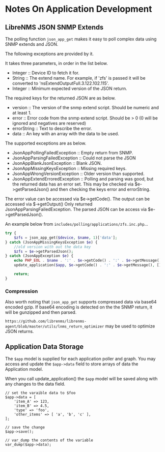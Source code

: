 # Notes On Application Development

## LibreNMS JSON SNMP Extends

The polling function `json_app_get` makes it easy to poll complex data
using SNMP extends and JSON.

The following exceptions are provided by it.

It takes three parameters, in order in the list below.

- Integer :: Device ID to fetch it for.
- String :: The extend name. For example, if 'zfs' is passed it will
  be converted to 'nsExtendOutputFull.3.122.102.115'.
- Integer :: Minimum expected version of the JSON return.

The required keys for the returned JSON are as below.

- version :: The version of the snmp extend script. Should be numeric
  and at least 1.
- error :: Error code from the snmp extend script. Should be > 0
   (0 will be ignored and negatives are reserved)
- errorString :: Text to describe the error.
- data :: An key with an array with the data to be used.

The supported exceptions are as below.

- JsonAppPollingFailedException :: Empty return from SNMP.
- JsonAppParsingFailedException :: Could not parse the JSON
- JsonAppBlankJsonException :: Blank JSON.
- JsonAppMissingKeysException :: Missing required keys.
- JsonAppWrongVersionException :: Older version than supported.
- JsonAppExtendErroredException :: Polling and parsing was good, but
  the returned data has an error set. This may be checked via
  $e->getParsedJson() and then checking the keys error and
  errorString.

The error value can be accessed via $e->getCode(). The output can be
accessed via $->getOutput() Only returned
JsonAppParsingFailedException. The parsed JSON can be access via
$e->getParsedJson().

An example below from `includes/polling/applications/zfs.inc.php`...

```php
try {
    $zfs = json_app_get($device, $name, 1)['data'];
} catch (JsonAppMissingKeysException $e) {
    //old version with out the data key
    $zfs = $e->getParsedJson();
} catch (JsonAppException $e) {
    echo PHP_EOL . $name . ':' . $e->getCode() . ':' . $e->getMessage() . PHP_EOL;
    update_application($app, $e->getCode() . ':' . $e->getMessage(), []);

    return;
}
```

### Compression

Also worth noting that `json_app_get` supports compressed data via
base64 encoded gzip. If base64 encoding is detected on the the SNMP
return, it will be gunzipped and then parsed.

`https://github.com/librenms/librenms-agent/blob/master/utils/lnms_return_optimizer`
may be used to optimize JSON returns.

## Application Data Storage

The `$app` model is supplied for each application poller and graph.
You may access and update the `$app->data` field to store arrays of data
the Application model.

When you call update_application() the `$app` model will be saved along with
any changes to the data field.

```
// set the varaible data to $foo
$app->data = [
    'item_A' => 123,
    'item_B' => 4.5,
    'type' => 'foo',
    'other_items' => [ 'a', 'b', 'c' ],
];

// save the change
$app->save();

// var_dump the contents of the variable
var_dump($app->data);
```
